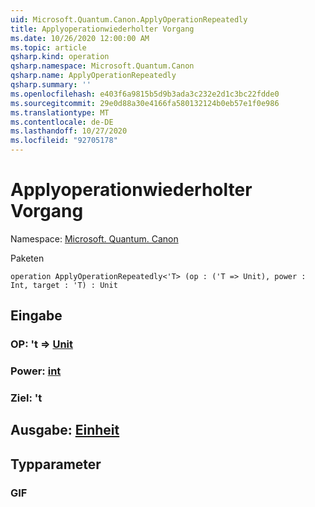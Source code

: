 ```yaml
---
uid: Microsoft.Quantum.Canon.ApplyOperationRepeatedly
title: Applyoperationwiederholter Vorgang
ms.date: 10/26/2020 12:00:00 AM
ms.topic: article
qsharp.kind: operation
qsharp.namespace: Microsoft.Quantum.Canon
qsharp.name: ApplyOperationRepeatedly
qsharp.summary: ''
ms.openlocfilehash: e403f6a9815b5d9b3ada3c232e2d1c3bc22fdde0
ms.sourcegitcommit: 29e0d88a30e4166fa580132124b0eb57e1f0e986
ms.translationtype: MT
ms.contentlocale: de-DE
ms.lasthandoff: 10/27/2020
ms.locfileid: "92705178"
---
```

# <a name="applyoperationrepeatedly-operation"></a>Applyoperationwiederholter Vorgang

Namespace: [Microsoft. Quantum. Canon](xref:Microsoft.Quantum.Canon)

Paketen [](https://nuget.org/packages/)




```qsharp
operation ApplyOperationRepeatedly<'T> (op : ('T => Unit), power : Int, target : 'T) : Unit
```


## <a name="input"></a>Eingabe

### <a name="op--t--unit"></a>OP: 't => [Unit](xref:microsoft.quantum.lang-ref.unit) 




### <a name="power--int"></a>Power: [int](xref:microsoft.quantum.lang-ref.int)




### <a name="target--t"></a>Ziel: 't





## <a name="output--unit"></a>Ausgabe: [Einheit](xref:microsoft.quantum.lang-ref.unit)



## <a name="type-parameters"></a>Typparameter

### <a name="t"></a>GIF

